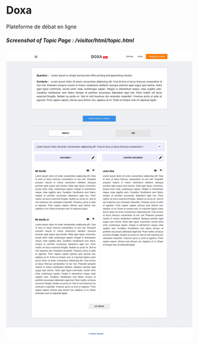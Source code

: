 # Doxa
Plateforme de débat en ligne

##### Screenshot of Topic Page : /visitor/html/topic.html
![Shop Page](/screenshot/topic.png?raw=true "Topic Page")

